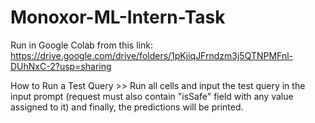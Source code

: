 # Monoxor-ML-Intern-Task
Run in Google Colab from this link: https://drive.google.com/drive/folders/1pKjiqJFrndzm3j5QTNPMFnl-DUhNxC-2?usp=sharing

How to Run a Test Query >> Run all cells and input the test query in the input prompt (request must also contain "isSafe" field with any value assigned to it) and finally, the predictions will be printed.
